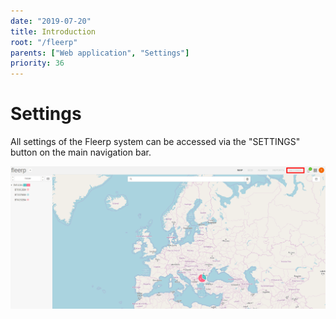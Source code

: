 ```yaml
---
date: "2019-07-20"
title: Introduction
root: "/fleerp"
parents: ["Web application", "Settings"]
priority: 36
---
```


# Settings

All settings of the Fleerp system can be accessed via the "SETTINGS" button on the
main navigation bar.

![Settings](settings-en.png)
